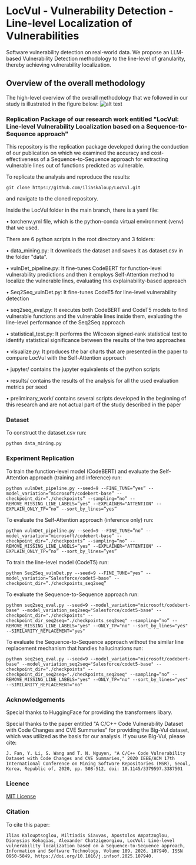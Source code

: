 # LocVul - Vulnerability Detection - Line-level Localization of Vulnerabilities
Software vulnerability detection on real-world data. We propose an LLM-based Vulnerability Detection methodology to the line-level of granularity, thereby achieving vulnerability localization.

## Overview of the overall methodology
The high-level overview of the overall methodology that we followed in our study is illustrated in the figure below:
![alt text](https://github.com/iliaskaloup/LocVul/blob/main/LocVul_overview.png?raw=true)

### Replication Package of our research work entitled "LocVul: Line-level Vulnerability Localization based on a Sequence-to-Sequence approach"
This repository is the replication package developed during the conduction of our publication on which we examined the accuracy and cost-effectiveness of a Sequence-to-Sequence approach for extracting vulnerable lines out of functions predicted as vulnerable.

To replicate the analysis and reproduce the results:

~~~
git clone https://github.com/iliaskaloup/LocVul.git
~~~

and navigate to the cloned repository.

Inside the LocVul folder in the main branch, there is a yaml file:

• torchenv.yml file, which is the python-conda virtual environment (venv) that we used.

There are 6 python scripts in the root directory and 3 folders:

• data_mining.py: It downloads the dataset and saves it as dataset.csv in the folder "data".

• vulnDet_pipeline.py: It fine-tunes CodeBERT for function-level vulnerability predictions and then it employs Self-Attention method to localize the vulnerable lines, evaluating this explainability-based approach

• Seq2Seq_vulnDet.py: It fine-tunes CodeT5 for line-level vulnerability detection

• seq2seq_eval.py: It executes both CodeBERT and CodeT5 models to find vulnerable functions and the vulnerable lines inside them, evaluating the line-level performance of the Seq2Seq approach

• statistical_test.py: It performs the Wilcoxon signed-rank statistical test to identify statistical significance between the results of the two approaches

• visualize.py: It produces the bar charts that are presented in the paper to compare LocVul with the Self-Attention approach


• jupyter/ contains the jupyter equivalents of the python scripts

• results/ contains the results of the analysis for all the used evaluation metrics per seed

• preliminary_work/ contains several scripts developed in the beginning of this research and are not actual part of the study described in the paper


### Dataset

To construct the dataset.csv run:
~~~
python data_mining.py
~~~

### Experiment Replication
To train the function-level model (CodeBERT) and evaluate the Self-Attention approach (training and inference) run:
~~~
python vulnDet_pipeline.py --seed=9 --FINE_TUNE=”yes” --model_variation=”microsoft/codebert-base” --checkpoint_dir=”./checkpoints” --sampling=”no” --REMOVE_MISSING_LINE_LABELS=”yes” --EXPLAINER="ATTENTION" --EXPLAIN_ONLY_TP=”no” --sort_by_lines=”yes”
~~~

To evaluate the Self-Attention approach (inference only) run:
~~~
python vulnDet_pipeline.py --seed=9 --FINE_TUNE=”no” --model_variation=”microsoft/codebert-base” --checkpoint_dir=”./checkpoints” --sampling=”no” --REMOVE_MISSING_LINE_LABELS=”yes” --EXPLAINER="ATTENTION" --EXPLAIN_ONLY_TP=”no” --sort_by_lines=”yes”
~~~

To train the line-level model (CodeT5) run:
~~~
python Seq2Seq_vulnDet.py --seed=9 --FINE_TUNE=”yes” --model_variation=”Salesforce/codet5-base” --checkpoint_dir=”./checkpoints_seq2seq”
~~~

To evaluate the Sequence-to-Sequence approach run:
~~~
python seq2seq_eval.py --seed=9 --model_variation="microsoft/codebert-base" --model_variation_seq2seq="Salesforce/codet5-base" --checkpoint_dir="./checkpoints" --checkpoint_dir_seq2seq="./checkpoints_seq2seq" --sampling=”no” --REMOVE_MISSING_LINE_LABELS="yes" --ONLY_TP="no" --sort_by_lines="yes" --SIMILARITY_REPLACEMENT="yes"
~~~

To evaluate the Sequence-to-Sequence approach without the similar line replacement mechanism that handles hallucinations run:
~~~
python seq2seq_eval.py --seed=9 --model_variation="microsoft/codebert-base" --model_variation_seq2seq="Salesforce/codet5-base" --checkpoint_dir="./checkpoints" --checkpoint_dir_seq2seq="./checkpoints_seq2seq" --sampling=”no” --REMOVE_MISSING_LINE_LABELS="yes" --ONLY_TP="no" --sort_by_lines="yes" --SIMILARITY_REPLACEMENT="no"
~~~

### Acknowledgements

Special thanks to HuggingFace for providing the transformers libary.

Special thanks to the paper entitled "A C/C++ Code Vulnerability Dataset with Code Changes and CVE Summaries" for providing the Big-Vul dataset, which was utilized as the basis for our analysis. If you use Big-Vul, please cite:
~~~
J. Fan, Y. Li, S. Wang and T. N. Nguyen, "A C/C++ Code Vulnerability Dataset with Code Changes and CVE Summaries," 2020 IEEE/ACM 17th International Conference on Mining Software Repositories (MSR), Seoul, Korea, Republic of, 2020, pp. 508-512, doi: 10.1145/3379597.3387501
~~~

### Licence

[MIT License](https://github.com/iliaskaloup/vulnDetection_realScenario/blob/main/LICENSE)

### Citation
To cite this paper:
~~~
Ilias Kalouptsoglou, Miltiadis Siavvas, Apostolos Ampatzoglou, Dionysios Kehagias, Alexander Chatzigeorgiou, LocVul: Line-level vulnerability localization based on a Sequence-to-Sequence approach, Information and Software Technology, Volume 189, 2026, 107940, ISSN 0950-5849, https://doi.org/10.1016/j.infsof.2025.107940.
~~~
